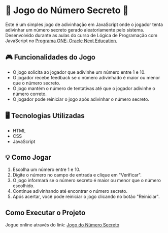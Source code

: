 # 🔢  Jogo do Número Secreto 🔢 

Este é um simples jogo de adivinhação em JavaScript onde o jogador tenta adivinhar um número secreto gerado aleatoriamente pelo sistema. <br>
Desenvolvido durante as aulas do curso de Lógica de Programação com JavaScript no [Programa ONE: Oracle Next Education.](https://www.oracle.com/br/education/oracle-next-education/)

## 🎮 Funcionalidades do Jogo 

- O jogo solicita ao jogador que adivinhe um número entre 1 e 10.
- O jogador recebe feedback se o número adivinhado é maior ou menor que o número secreto.
- O jogo mantém o número de tentativas até que o jogador adivinhe o número correto.
- O jogador pode reiniciar o jogo após adivinhar o número secreto.

## 🖥️ Tecnologias Utilizadas 

- HTML
- CSS
- JavaScript

## 💡 Como Jogar

1. Escolha um número entre 1 e 10.
2. Digite o número no campo de entrada e clique em "Verificar".
3. O jogo informará se o número secreto é maior ou menor que o número escolhido.
4. Continue adivinhando até encontrar o número secreto.
5. Após acertar, você pode reiniciar o jogo clicando no botão "Reiniciar".

## Como Executar o Projeto

Jogue online através do link: [Jogo do Número Secreto](https://vercel.com/paolahegels-projects/jogo-numero-secreto)
   
